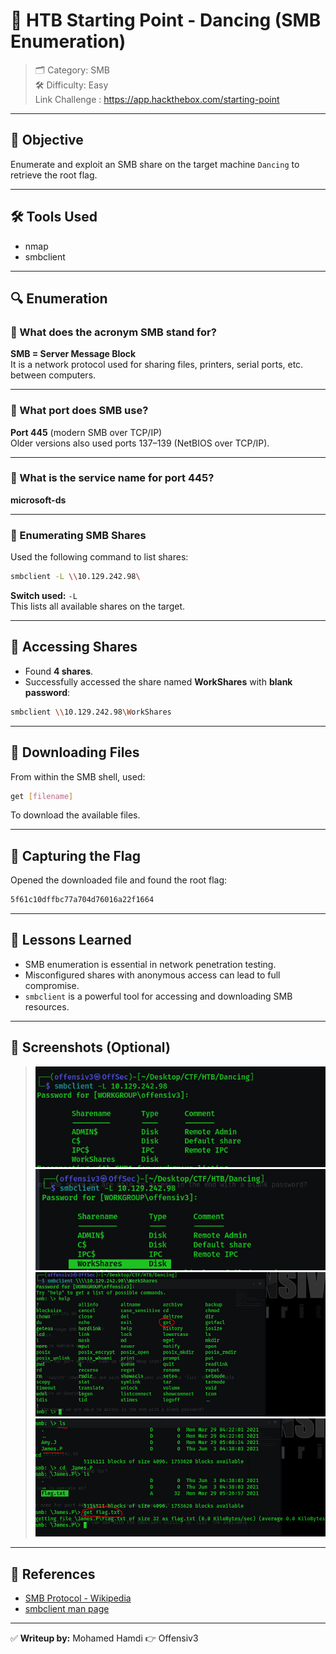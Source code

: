 # 🕺 HTB Starting Point - Dancing (SMB Enumeration)
> 🗂 Category: SMB  
> 🛠 Difficulty: Easy  
> Link  Challenge : https://app.hackthebox.com/starting-point


---

## 🎯 Objective  
Enumerate and exploit an SMB share on the target machine `Dancing` to retrieve the root flag.

---

## 🛠 Tools Used
- nmap
- smbclient

---

## 🔍 Enumeration

### 🔎 What does the acronym SMB stand for?
**SMB = Server Message Block**  
It is a network protocol used for sharing files, printers, serial ports, etc. between computers.

---

### 🔌 What port does SMB use?
**Port 445** (modern SMB over TCP/IP)  
Older versions also used ports 137–139 (NetBIOS over TCP/IP).

---

### 📡 What is the service name for port 445?
**microsoft-ds**

---

### 📂 Enumerating SMB Shares
Used the following command to list shares:
```bash
smbclient -L \\10.129.242.98\
```

**Switch used:** `-L`  
This lists all available shares on the target.

---

## 📁 Accessing Shares

- Found **4 shares**.
- Successfully accessed the share named **WorkShares** with **blank password**:
```bash
smbclient \\10.129.242.98\WorkShares
```

---

## 💾 Downloading Files

From within the SMB shell, used:
```bash
get [filename]
```
To download the available files.

---

## 🏁 Capturing the Flag

Opened the downloaded file and found the root flag:
```bash
5f61c10dffbc77a704d76016a22f1664
```

---

## 🧠 Lessons Learned

- SMB enumeration is essential in network penetration testing.
- Misconfigured shares with anonymous access can lead to full compromise.
- `smbclient` is a powerful tool for accessing and downloading SMB resources.

---

## 📸 Screenshots (Optional)
> ![SMB Connection with CLI ](https://github.com/mohamed101hamdi/CTF-Writeups/blob/main/1.PNG)
> ![Login File ](https://github.com/mohamed101hamdi/CTF-Writeups/blob/main/2.PNG)
> ![Command Down File ](https://github.com/mohamed101hamdi/CTF-Writeups/blob/main/3.PNG)
> ![The Flag Root ](https://github.com/mohamed101hamdi/CTF-Writeups/blob/main/4.PNG)
---

## 🔗 References
- [SMB Protocol - Wikipedia](https://en.wikipedia.org/wiki/Server_Message_Block)
- [smbclient man page](https://www.samba.org/samba/docs/current/man-html/smbclient.1.html)

---

✅ **Writeup by:** Mohamed Hamdi 👉 Offensiv3